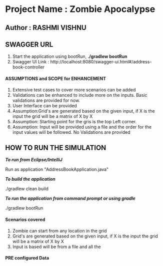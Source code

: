  
# Project Name : Zombie Apocalypse

## Author : RASHMI VISHNU
 
## SWAGGER URL
1. Start the application using bootRun, **./gradlew bootRun**
1. Swagger UI Link : http://localhost:8080/swagger-ui.html#/address-book-controller

#### ASSUMPTIONS and SCOPE for ENHANCEMENT

1. Extensive test cases to cover more scenarios can be added
1. Validations can be enhanced to include more on the inputs. Basic validations are provided for now.
1. User Interface can be provided
1. Assumption:Grid's are generated based on the given input, if X is the input the grid will be a matrix of X by X
1. Assumption: Starting point for the gris is the top Left corner.
3. Assumption: Input will be provided using a file and the order for the input values will be followed. No Validations are provided



## HOW TO RUN THE SIMULATION

**_To run from Eclipse/IntelliJ_**

Run as application "AddressBookApplication.java"

**_To build the application_**

./gradlew clean build

**_To run the application from command prompt or using gradle_**

./gradlew bootRun

#### Scenarios covered
1. Zombie can start from any location in the grid
2. Grid's are generated based on the given input, if X is the input the grid will be a matrix of X by X
3. Input is based will be from a file and all the


   
#### PRE configured Data


